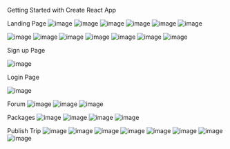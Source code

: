 Getting Started with Create React App

Landing Page
![image](https://user-images.githubusercontent.com/110039298/215248238-8978c791-851b-4674-8b7b-84a4e0b97080.png)
![image](https://user-images.githubusercontent.com/110039298/215243412-4d6a0854-9fff-4c31-9231-f415899ae92a.png)
![image](https://user-images.githubusercontent.com/110039298/215248337-7851e01e-b36b-40b8-8654-662b40d475ae.png)
![image](https://user-images.githubusercontent.com/110039298/215248355-2887f238-d7c5-4a1f-9897-17aa69cd7246.png)
![image](https://user-images.githubusercontent.com/110039298/215248369-576e8127-a311-4c1a-a69a-8185faa47387.png)
![image](https://user-images.githubusercontent.com/110039298/215248377-1241d5d1-2588-4884-b4f2-17f774927bd2.png)

![image](https://user-images.githubusercontent.com/110039298/215243480-f5af434b-60f8-400f-981f-3d8e1790efd8.png)
![image](https://user-images.githubusercontent.com/110039298/215243497-88b76909-59c2-467d-995d-3f1b2acc4f3d.png)
![image](https://user-images.githubusercontent.com/110039298/215243514-ecb55108-6158-4ace-bb0a-75b576cff2ee.png)
![image](https://user-images.githubusercontent.com/110039298/215243536-1f8384b1-69dc-4bb4-a468-933706c8c26c.png)
![image](https://user-images.githubusercontent.com/110039298/215243547-e8b654d6-b26d-49b0-8654-23ff09dcb7f0.png)
![image](https://user-images.githubusercontent.com/110039298/215243555-26c2b595-deca-46cc-93ff-b817b654a53d.png)
![image](https://user-images.githubusercontent.com/110039298/215243561-d181901a-dda5-4061-9f0b-b167369b0fca.png)


Sign up Page

![image](https://user-images.githubusercontent.com/110039298/215243594-90108e23-8bb3-4829-92f3-3e1baddf8689.png)


Login Page

![image](https://user-images.githubusercontent.com/110039298/215243618-8c8a0568-4875-4a9e-8005-c2dff2ebafea.png)


Forum
![image](https://user-images.githubusercontent.com/110039298/215248083-88e8db18-7152-47be-92b8-cd8010f4385e.png)
![image](https://user-images.githubusercontent.com/110039298/215248109-aa113923-8b50-4f58-8a9d-acf99ab9f192.png)
![image](https://user-images.githubusercontent.com/110039298/215248117-30c7ebc6-a071-42e2-a497-4fc867841aea.png)



Packages
![image](https://user-images.githubusercontent.com/110039298/215244994-c81d9a3a-49a3-41b0-a545-edc25c87c74d.png)
![image](https://user-images.githubusercontent.com/110039298/215245263-a95aea72-ae9d-4025-ac32-725e966fda33.png)
![image](https://user-images.githubusercontent.com/110039298/215246910-1d544fdb-3e18-410d-b060-0a25f3af42dc.png)
![image](https://user-images.githubusercontent.com/110039298/215247396-0368a9e7-1b0f-4156-b3b5-ea2cfcbc41cd.png)


Publish Trip
![image](https://user-images.githubusercontent.com/110039298/215247830-238db36b-be0a-4117-b80e-ac4b29d1995f.png)
![image](https://user-images.githubusercontent.com/110039298/215247838-4cc4b95b-f6db-4721-8366-4c181cd46bea.png)
![image](https://user-images.githubusercontent.com/110039298/215247847-b995dcc8-ebc5-42aa-b7f0-ed284af9ea5b.png)
![image](https://user-images.githubusercontent.com/110039298/215247856-c0d8520b-7380-4a2b-b21c-5a2b5b91d0a8.png)
![image](https://user-images.githubusercontent.com/110039298/215247872-76c707eb-efa8-4f62-9e3a-b4004e9da638.png)
![image](https://user-images.githubusercontent.com/110039298/215247893-00393039-5fb7-4646-b1fd-716ea3ad41dc.png)
![image](https://user-images.githubusercontent.com/110039298/215247903-8845c7f0-8bec-47c2-b11c-e5096159311f.png)
![image](https://user-images.githubusercontent.com/110039298/215247953-bf9ff983-8898-4f4c-8a38-4418b79eba54.png)






